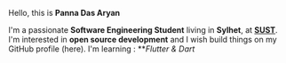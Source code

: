 
Hello, this is **Panna Das Aryan**

I'm a passionate **Software Engineering Student** living in **Sylhet**, at **[SUST](https://www.sust.edu/)**.
I'm interested in **open source development** and I wish build things on my GitHub profile (here).
I'm learning : ***Flutter & Dart*


